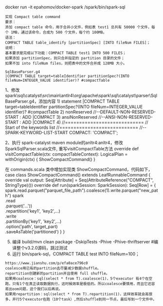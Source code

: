 docker run -it epahomov/docker-spark /spark/bin/spark-sql

```text
实现 Compact table command
要求：
添加 compact table 命令，用于合并小文件，例如表 test1 总共有 50000 个文件，每个 1MB，通过该命令，合成为 500 个文件，每个约 100MB。
语法：
COMPACT TABLE table_identify [partitionSpec] [INTO fileNum FILES]；
说明：
基本要求是完成以下功能：COMPACT TABLE test1 INTO 500 FILES；
如果添加 partitionSpec，则只合并指定的 partition 目录的文件；
如果不加 into fileNum files，则把表中的文件合并成 128MB 大小。

SqlBaseParser.g4
|COMPACT TABLE target=tableIdentifier partitionSpec?(INTO fileNum=INTEGER_VALUE identifier)? #compactTable
```


1、修改spark\sql\catalyst\src\main\antlr4\org\apache\spark\sql\catalyst\parser\SqlBaseParser.g4，添加内容
1)
statement
    |COMPACT TABLE target=tableIdentifier partitionSpec?(INTO fileNum=INTEGER_VALUE identifier)? #compactTable
2)
nonReserved
//--DEFAULT-NON-RESERVED-START
    : ADD
    |COMPACT
3) 
ansiNonReserved
//--ANSI-NON-RESERVED-START
    : ADD
    |COMPACT
4)
//============================
// Start of the keywords list
//============================
//--SPARK-KEYWORD-LIST-START
COMPACT: 'COMPACT';

2、执行 spark-catalyst maven module的anltr4:anltr4，修改SparkSqlParser.scala文件, 重写visitCompactTable方法
  override def visitCompactTable(ctx: compactTableContext): LogicalPlan = withOrigin(ctx) {
    ShowCompactCommand()
  }

在 commands.scala 类中增加实现类 ShowCompactCommand，代码如下，
case class ShowCompactCommand() extends LeafRunnableCommand {
  override val output: Seq[Attribute] = Seq(AttributeReference("COMPACT", StringType)())
  override def run(sparkSession: SparkSession): Seq[Row] = {
    spark.read.parquet("parquet_file_path").coalesce(1).write.parquet("new_path")
    spark\
        .read\
        .parquet('...'))\
        .repartition('key1', 'key2',...)\
        .write\
        .partitionBy('key1', 'key2',...)\
        .option('path', target_part)\
        .saveAsTable('partitioned')
  }
}

5. 编译 build/mvn clean package -DskipTests -Phive -Phive-thriftserver #编译整个v3.2.0源码，跳过测试
6. 运行 bin/spark-sql，COMPACT TABLE test INTO fileNum=100；


```text
https://www.jianshu.com/p/efa0ace796c0
coalesce用已有的partition去尽量减少数据shuffle。
repartition创建新的partition并且使用 full shuffle。
如果用coalesce：sql(select * from T).coalesce(1)，5个executor 有4个在空跑，只有1个在真正读取数据执行，这时候效率是极低的。所以coalesce要慎用，而且它还容易出oom问题，这个我们以后再说。
如果用repartition：sql(select * from T).repartition(1)，这样效率就会高很多，并行5个executor在跑（10个task）,然后shuffle到同一节点，最后写到一个文件中。
```






